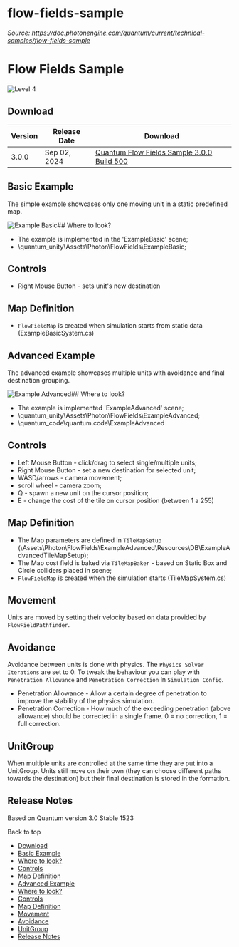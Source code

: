 # flow-fields-sample

_Source: https://doc.photonengine.com/quantum/current/technical-samples/flow-fields-sample_

# Flow Fields Sample

![Level 4](/v2/img/docs/levels/level04-advanced_1.5x.png)

## Download

| Version | Release Date | Download |
| --- | --- | --- |
| 3.0.0 | Sep 02, 2024 | [Quantum Flow Fields Sample 3.0.0 Build 500](https://dashboard.photonengine.com/download/quantum/quantum-flow-fields-sample-3.0.0.zip) |  |

## Basic Example

The simple example showcases only one moving unit in a static predefined map.

![Example Basic](/docs/img/quantum/v2/addons/flow-fields/example-basic-1.png)## Where to look?

- The example is implemented in the 'ExampleBasic' scene;
- \\quantum\_unity\\Assets\\Photon\\FlowFields\\ExampleBasic;

## Controls

- Right Mouse Button - sets unit's new destination

## Map Definition

- `FlowFieldMap` is created when simulation starts from static data (ExampleBasicSystem.cs)

## Advanced Example

The advanced example showcases multiple units with avoidance and final destination grouping.

![Example Advanced](/docs/img/quantum/v2/addons/flow-fields/example-advanced-1.png)## Where to look?

- The example is implemented 'ExampleAdvanced' scene;
- \\quantum\_unity\\Assets\\Photon\\FlowFields\\ExampleAdvanced;
- \\quantum\_code\\quantum.code\\ExampleAdvanced

## Controls

- Left Mouse Button - click/drag to select single/multiple units;
- Right Mouse Button - set a new destination for selected unit;
- WASD/arrows - camera movement;
- scroll wheel - camera zoom;
- Q - spawn a new unit on the cursor position;
- E - change the cost of the tile on cursor position (between 1 a 255)

## Map Definition

- The Map parameters are defined in `TileMapSetup` (\\Assets\\Photon\\FlowFields\\ExampleAdvanced\\Resources\\DB\\ExampleAdvancedTileMapSetup);
- The Map cost field is baked via `TileMapBaker` \- based on Static Box and Circle colliders placed in scene;
- `FlowFieldMap` is created when the simulation starts (TileMapSystem.cs)

## Movement

Units are moved by setting their velocity based on data provided by `FlowFieldPathfinder`.

## Avoidance

Avoidance between units is done with physics. The `Physics Solver Iterations` are set to 0. To tweak the behaviour you can play with `Penetration Allowance` and `Penetration Correction` in `Simulation Config`.

- Penetration Allowance - Allow a certain degree of penetration to improve the stability of the physics simulation.
- Penetration Correction - How much of the exceeding penetration (above allowance) should be corrected in a single frame. 0 = no correction, 1 = full correction.

## UnitGroup

When multiple units are controlled at the same time they are put into a UnitGroup. Units still move on their own (they can choose different paths towards the destination) but their final destination is stored in the formation.

## Release Notes

Based on Quantum version 3.0 Stable 1523

Back to top

- [Download](#download)
- [Basic Example](#basic-example)
- [Where to look?](#where-to-look)
- [Controls](#controls)
- [Map Definition](#map-definition)
- [Advanced Example](#advanced-example)
- [Where to look?](#where-to-look-1)
- [Controls](#controls-1)
- [Map Definition](#map-definition-1)
- [Movement](#movement)
- [Avoidance](#avoidance)
- [UnitGroup](#unitgroup)
- [Release Notes](#release-notes)